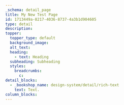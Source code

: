 ```yaml
---
_schema: detail_page
title: My New Test Page
id: 1713449a-8217-4036-8737-4a3b1d904605
type: detail
description:
topper:
  topper_type: default
  background_image:
  alt_text:
  heading:
    - text: Heading
  subheading: Subheading
  styles:
    breadcrumbs:
      c:
detail_blocks:
  - _bookshop_name: design-system/detail/rich-text
    text: Text.
column_blocks:
---
```

